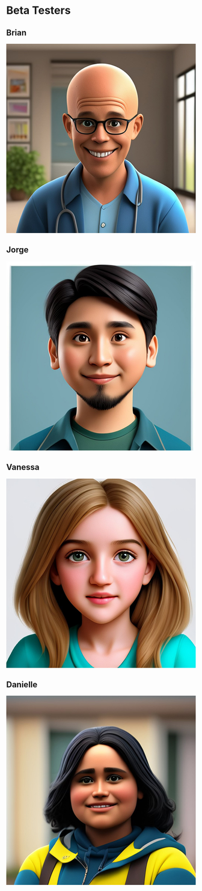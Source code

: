 # Beta Testers

## Brian

 [![Brian B](https://github.com/c1r15/.github/blob/main/beta-users/brian.jpeg?raw=true)](https://github.com/c1r15/.github/blob/main/beta-users/brian.jpeg?raw=true)

## Jorge
[![Jorge C](https://github.com/c1r15/.github/blob/main/beta-users/jorge.jpeg?raw=true)](https://github.com/c1r15/.github/blob/main/beta-users/jorge.jpeg?raw=true)

## Vanessa

[![Vanessa R](https://github.com/c1r15/.github/blob/main/beta-users/vanessa.jpeg?raw=true)](https://github.com/c1r15/.github/blob/main/beta-users/vanessa.jpeg?raw=true)

## Danielle

[![Danielle S](https://github.com/c1r15/.github/blob/main/beta-users/danielle.jpeg?raw=true)](https://github.com/c1r15/.github/blob/main/beta-users/danielle.jpeg?raw=true)
